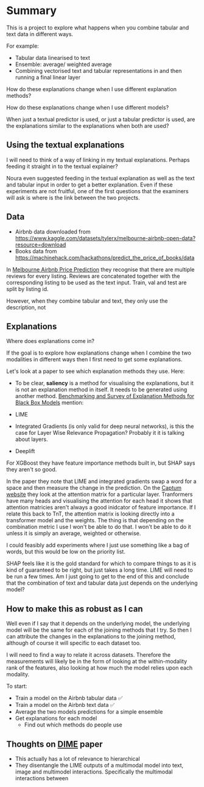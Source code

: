 # Summary
This is a project to explore what happens when you combine tabular and text data in different ways.

For example:
* Tabular data linearised to text
* Ensemble: average/ weighted average
* Combining vectorised text and tabular representations in and then running a final linear layer

How do these explanations change when I use different explanation methods?

How do these explanations change when I use different models?

When just a textual predictor is used, or just a tabular predictor is used, are the explanations similar to the explanations when both are used?

## Using the textual explanations
I will need to think of a way of linking in my textual explanations. Perhaps feeding it straight in to the textual explainer?

Noura even suggested feeding in the textual explanation as well as the text and tabular input in order to get a better explanation. Even if these experiments are not fruitful, one of the first questions that the examiners will ask is where is the link between the two projects.

## Data
* Airbnb data downloaded from https://www.kaggle.com/datasets/tylerx/melbourne-airbnb-open-data?resource=download
* Books data from https://machinehack.com/hackathons/predict_the_price_of_books/data

In [Melbourne Airbnb Price Prediction](https://cs229.stanford.edu/proj2019aut/data/assignment_308832_raw/26586189.pdf) they recognise that there are multiple reviews for every listing. Reviews are concatenated together with the corresponding listing to be used as the text input. Train, val and test are split by listing id.

However, when they combine tabular and text, they only use the description, not

## Explanations
Where does explanations come in?

If the goal is to explore how explanations change when I combine the two modalities in different ways then I first need to get some explanations.

Let's look at a paper to see which explanation methods they use.
Here:

* To be clear, **saliency** is a method for visualising the explanations, but it is not an explanation method in itself. It needs to be generated using another method.
[Benchmarking and Survey of Explanation Methods for Black Box Models](https://arxiv.org/pdf/2102.13076.pdf) mention:

* LIME
* Integrated Gradients (is only valid for deep neural networks), is this the case for Layer Wise Relevance Propagation? Probably it it is talking about layers.
* Deeplift

For XGBoost they have feature importance methods built in, but SHAP says they aren't so good.

In the paper they note that LIME and integrated gradients swap a word for a space and then measure the change in the prediction. 
On the [Captum website](https://captum.ai/tutorials/Bert_SQUAD_Interpret2) they look at the attention matrix for a particular layer. Tranformers have many heads and visualising the attention for each head it shows that attention matricies aren't always a good inidcator of feature importance. If I relate this back to TnT, the attention matrix is looking directly into a transformer model and the weights. The thing is that depending on the combination metric I use I won't be able to do that. I won't be able to do it unless it is simply an average, weighted or otherwise. 

I could feasibly add experiments where I just use something like a bag of words, but this would be low on the priority list.

SHAP feels like it is the gold standard for which to compare things to as it is kind of guaranteed to be right, but just takes a long time. LIME will need to be run a few times. Am I just going to get to the end of this and conclude that the combination of text and tabular data just depends on the underlying model? 

## How to make this as robust as I can
Well even if I say that it depends on the underlying model, the underlying model will be the same for each of the joining methods that I try. So then I can attribute the changes in the explanations to the joining method, although of course it will specific to each dataset too.

I will need to find a way to relate it across datasets. Therefore the measurements will likely be in the form of looking at the within-modality rank of the features, also looking at how much the model relies upon each modality.

To start:
- Train a model on the Airbnb tabular data :white_check_mark:
- Train a model on the Airbnb text data :white_check_mark:
- Average the two models predictions for a simple ensemble
- Get explanations for each model
   - Find out which methods do people use 

## Thoughts on [DIME](https://arxiv.org/pdf/2203.02013.pdf) paper
* This actually has a lot of relevance to hierarchical
* They disentangle the LIME outputs of a multimodal model into text, image and multimodel interactions. Specifically the multimodal interactions between 